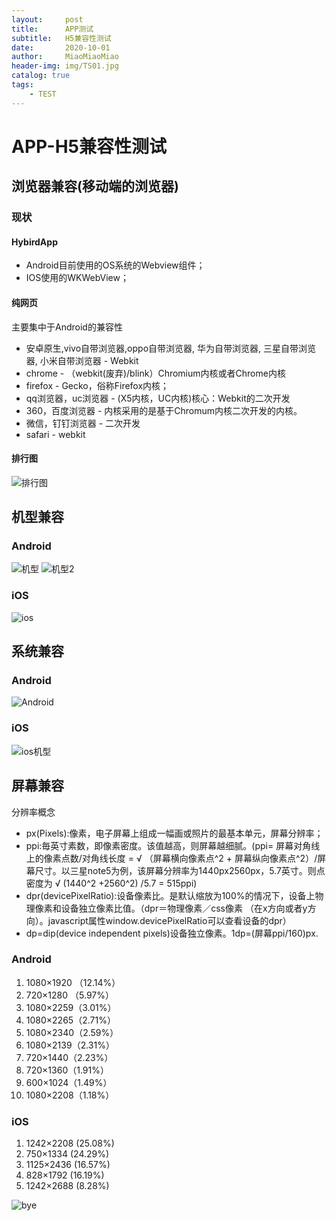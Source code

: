 ```yaml
---
layout:     post                   
title:      APP测试       
subtitle:   H5兼容性测试
date:       2020-10-01           
author:     MiaoMiaoMiao                   
header-img: img/TS01.jpg    
catalog: true                       
tags:                               
    - TEST
---
```

# APP-H5兼容性测试
## 浏览器兼容(移动端的浏览器)
### 现状
#### HybirdApp
* Android目前使用的OS系统的Webview组件；
* IOS使用的WKWebView；

#### 纯网页
主要集中于Android的兼容性
* 安卓原生,vivo自带浏览器,oppo自带浏览器, 华为自带浏览器, 三星自带浏览器, 小米自带浏览器 - Webkit
* chrome	 -	（webkit(废弃)/blink）Chromium内核或者Chrome内核
* firefox	-	Gecko，俗称Firefox内核；
* qq浏览器，uc浏览器	-	(X5内核，UC内核)核心：Webkit的二次开发
* 360，百度浏览器 - 内核采用的是基于Chromum内核二次开发的内核。
* 微信，钉钉浏览器 - 二次开发
* safari - webkit

#### 排行图
![排行图](https://i.loli.net/2020/10/01/8ATLimQ7oYPuedg.jpg)

## 机型兼容
### Android
![机型](https://i.loli.net/2020/10/01/u2dKWjgYeF9CUAv.jpg)
![机型2](https://i.loli.net/2020/10/01/ViglUfoaNjEJ2Im.jpg)

### iOS
![ios](https://i.loli.net/2020/10/01/4Y3i7XGPkTrf8eV.jpg)

## 系统兼容
### Android
![Android](https://i.loli.net/2020/10/01/HZde6FuSIYRzGCP.jpg)

### iOS
![ios机型](https://i.loli.net/2020/10/01/upLMjo35GhVSkqA.jpg)

## 屏幕兼容

分辨率概念

* px(Pixels):像素，电子屏幕上组成一幅画或照片的最基本单元，屏幕分辨率；
* ppi:毎英寸素数，即像素密度。该值越高，则屏幕越细腻。(ppi= 屏幕对角线上的像素点数/对角线长度 = √ （屏幕横向像素点^2 + 屏幕纵向像素点^2）/屏幕尺寸。以三星note5为例，该屏幕分辨率为1440px2560px，5.7英寸。则点密度为 √ (1440^2 +2560^2) /5.7 = 515ppi)
* dpr(devicePixelRatio):设备像素比。是默认缩放为100%的情况下，设备上物理像素和设备独立像素比值。（dpr＝物理像素／css像素 （在x方向或者y方向）。javascript属性window.devicePixelRatio可以查看设备的dpr）
* dp=dip(device independent pixels)设备独立像素。1dp=(屏幕ppi/160)px.

### Android

1. 1080×1920 （12.14%）
2. 720×1280 （5.97%）
3. 1080×2259（3.01%）
4. 1080×2265（2.71%）
5. 1080×2340（2.59%）
6. 1080×2139（2.31%）
7. 720×1440（2.23%）
8. 720×1360（1.91%）
9. 600×1024（1.49%）
10. 1080×2208（1.18%）


### iOS

1. 1242×2208 (25.08%)
2. 750×1334 (24.29%)
3. 1125×2436 (16.57%)
4. 828×1792  (16.19%)
5. 1242×2688 (8.28%)


![bye](https://i.loli.net/2020/07/18/As9UOXhr8Kl4IQe.png)


